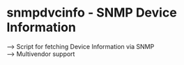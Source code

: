 # snmpdvcinfo - SNMP Device Information
--> Script for fetching Device Information via SNMP <br />
--> Multivendor support <br />
